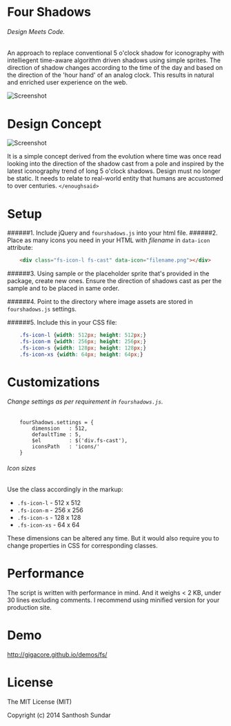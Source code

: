 Four Shadows
============
###### Design Meets Code.

An approach to replace conventional 5 o'clock shadow for iconography with intelliegent time-aware algorithm driven shadows using simple sprites. The direction of shadow changes according to the time of the day and based on the direction of the 'hour hand' of an analog clock. This results in natural and enriched user experience on the web. 

![Screenshot](http://i.imgur.com/2YftWVu.gif)

Design Concept
==============
![Screenshot](http://i.imgur.com/rdlUZv3.jpg)

It is a simple concept derived from the evolution where time was once read looking into the direction of the shadow cast from a pole and inspired by the latest iconography trend of long 5 o'clock shadows. Design must no longer be static. It needs to relate to real-world entity that humans are accustomed to over centuries. ```</enoughsaid>```

Setup
============
######1. Include jQuery and ```fourshadows.js``` into your html file.
######2. Place as many icons you need in your HTML with _filename_ in ```data-icon``` attribute:

```HTML
	<div class="fs-icon-l fs-cast" data-icon="filename.png"></div>
```

######3. Using sample or the placeholder sprite that's provided in the package, create new ones. Ensure the direction of shadows cast as per the sample and to be placed in same order.  

######4. Point to the directory where image assets are stored in ```fourshadows.js``` settings.

######5. Include this in your CSS file:
```CSS
	.fs-icon-l {width: 512px; height: 512px;}
	.fs-icon-m {width: 256px; height: 256px;}
	.fs-icon-s {width: 128px; height: 128px;}
	.fs-icon-xs {width: 64px; height: 64px;}
```

Customizations
===================
###### Change settings as per requirement in ```fourshadows.js```.

```JS
	fourShadows.settings = {
		dimension	: 512, 
		defaultTime	: 5, 
		$el			: $('div.fs-cast'), 
		iconsPath	: 'icons/' 
	}
```

###### Icon sizes
Use the class accordingly in the markup:

 -  ```.fs-icon-l``` 	- 512 x 512 
 -  ```.fs-icon-m```	- 256 x 256 
 -  ```.fs-icon-s```	- 128 x 128
 -  ```.fs-icon-xs```	- 64 x 64

These dimensions can be altered any time. But it would also require you to change properties in CSS for corresponding classes.

Performance
===================
The script is written with performance in mind. And it weighs < 2 KB, under 30 lines excluding comments. I recommend using minified version for your production site.

Demo
===================
http://gigacore.github.io/demos/fs/

License
===================
The MIT License (MIT)

Copyright (c) 2014 Santhosh Sundar
